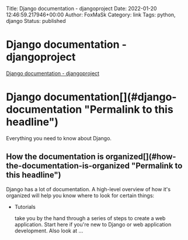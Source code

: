 Title: Django documentation - djangoproject
Date: 2022-01-20 12:46:59.217946+00:00
Author: FoxMaSk 
Category: link
Tags: python, django
Status: published





# Django documentation - djangoproject

[Django documentation - djangoproject](https://docs.djangoproject.com/)



Django documentation[](#django-documentation &#34;Permalink to this headline&#34;)
========================================================================================

Everything you need to know about Django.

How the documentation is organized[](#how-the-documentation-is-organized &#34;Permalink to this headline&#34;)
--------------------------------------------------------------------------------------------------------------------

Django has a lot of documentation. A high-level overview of how it&#39;s
organized will help you know where to look for certain things:

-   [](intro/)

    Tutorials

    take you by the hand through a series of steps to create a web
    application. Start here if you&#39;re new to Django or web application
    development. Also look at ...

